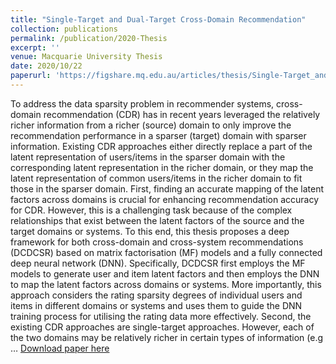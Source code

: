 ```yaml
---
title: "Single-Target and Dual-Target Cross-Domain Recommendation"
collection: publications
permalink: /publication/2020-Thesis
excerpt: ''
venue: Macquarie University Thesis
date: 2020/10/22
paperurl: 'https://figshare.mq.edu.au/articles/thesis/Single-Target_and_Dual-Target_Cross-Domain_Recommendation/20649282/1/files/36853293.pdf'
---
```

To address the data sparsity problem in recommender systems, cross-domain recommendation (CDR) has in recent years leveraged the relatively richer information from a richer (source) domain to only improve the recommendation performance in a sparser (target) domain with sparser information. Existing CDR approaches either directly replace a part of the latent representation of users/items in the sparser domain with the corresponding latent representation in the richer domain, or they map the latent representation of common users/items in the richer domain to fit those in the sparser domain. First, finding an accurate mapping of the latent factors across domains is crucial for enhancing recommendation accuracy for CDR. However, this is a challenging task because of the complex relationships that exist between the latent factors of the source and the target domains or systems. To this end, this thesis proposes a deep framework for both cross-domain and cross-system recommendations (DCDCSR) based on matrix factorisation (MF) models and a fully connected deep neural network (DNN). Specifically, DCDCSR first employs the MF models to generate user and item latent factors and then employs the DNN to map the latent factors across domains or systems. More importantly, this approach considers the rating sparsity degrees of individual users and items in different domains or systems and uses them to guide the DNN training process for utilising the rating data more effectively. Second, the existing CDR approaches are single-target approaches. However, each of the two domains may be relatively richer in certain types of information (e.g …
[Download paper here](https://figshare.mq.edu.au/articles/thesis/Single-Target_and_Dual-Target_Cross-Domain_Recommendation/20649282/1/files/36853293.pdf)
